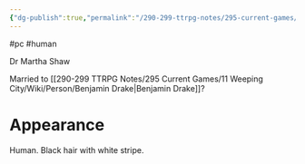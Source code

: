 ```yaml
---
{"dg-publish":true,"permalink":"/290-299-ttrpg-notes/295-current-games/11-weeping-city/wiki/person/martha/"}
---
```



#pc #human 

Dr Martha Shaw

Married to [[290-299 TTRPG Notes/295 Current Games/11 Weeping City/Wiki/Person/Benjamin Drake\|Benjamin Drake]]?

# Appearance

Human. Black hair with white stripe.